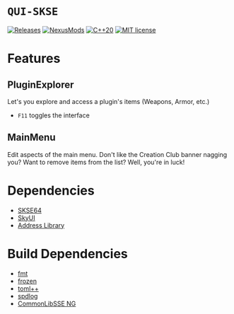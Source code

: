 # `QUI-SKSE`
[![Releases](https://img.shields.io/github/v/release/Qudix/QUI-SKSE?include_prereleases&style=flat-square&label=QUI-SKSE)](https://github.com/Qudix/QUI-SKSE/releases)
[![NexusMods](https://img.shields.io/badge/NexusMods-QUI-blue?style=flat-square)](https://www.nexusmods.com/skyrimspecialedition/mods/65343)
[![C++20](https://img.shields.io/static/v1?label=standard&message=C%2B%2B20&color=blue&logo=c%2B%2B&&logoColor=white&style=flat-square)](https://en.cppreference.com/w/cpp/compiler_support)
[![MIT license](https://img.shields.io/github/license/Qudix/QUI-SKSE?&style=flat-square)](./LICENSE)

# Features

## PluginExplorer
Let's you explore and access a plugin's items (Weapons, Armor, etc.)
* `F11` toggles the interface

## MainMenu
Edit aspects of the main menu. Don't like the Creation Club banner
nagging you? Want to remove items from the list? Well, you're in luck!

# Dependencies
- [SKSE64](https://skse.silverlock.org/)
- [SkyUI](https://www.nexusmods.com/skyrimspecialedition/mods/12604)
- [Address Library](https://www.nexusmods.com/skyrimspecialedition/mods/32444)

# Build Dependencies
- [fmt](https://github.com/fmtlib/fmt)
- [frozen](https://github.com/serge-sans-paille/frozen)
- [toml++](https://github.com/marzer/tomlplusplus)
- [spdlog](https://github.com/gabime/spdlog)
- [CommonLibSSE NG](https://github.com/CharmedBaryon/CommonLibSSE-NG)
